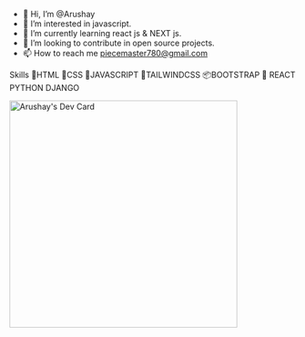 - 👋 Hi, I’m @Arushay
- 👀 I’m interested in javascript.
- 🌱 I’m currently learning react js & NEXT js.
- 💞️ I’m looking to contribute in open source projects.
- 📫 How to reach me piecemaster780@gmail.com



Skills
🦓HTML
💫CSS
🚸JAVASCRIPT
🌊TAILWINDCSS
📦BOOTSTRAP
🥷 REACT
 PYTHON
 DJANGO


<a href="https://app.daily.dev/Arushay"><img src="https://api.daily.dev/devcards/35332cc6965546409a0c44445ee55910.png?r=l30" width="400" alt="Arushay's Dev Card"/></a>

<!---
Arushay/Arushay is a ✨ special ✨ repository because its `README.md` (this file) appears on your GitHub profile.
You can click the Preview link to take a look at your changes.
--->
